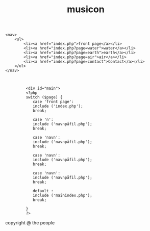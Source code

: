 <?php 
	@$page = $_GET['page'];
?>
<!doctype html>
<html>
<head>
<meta charset="utf-8">
<title>future designs</title>

<link href="css/css.css" rel="stylesheet" type="text/css">

</head>

<body>
<div id="wrapper">
	<header>
    	<h1>musicon</h1>
    </header>
    
    <nav>
		<ul>
    		<li><a href="index.php">front page</a></li>
    		<li><a href="index.php?page=water">water</a></li>
    		<li><a href="index.php?page=earth">earth</a></li>
    		<li><a href="index.php?page=air">air</a></li>	            
        	<li><a href="index.php?page=contact">Contact</a></li>
        </ul>
	</nav>    

	
      
             <div id="main">  
             <?php
             switch ($page)	{
			 	case 'front page':
				include ('index.php');
				break;				
				
				case 'n':
				include ('navnpåfil.php');
				break;
				
				case 'navn':
				include ('navnpåfil.php');
				break;
				
				case 'navn':
				include ('navnpåfil.php');
				break;
				
				case 'navn':
				include ('navnpåfil.php');
				break;				
				
				default :
				include ('mainindex.php');
				break;
				
			 }
             ?>
             
             

</div>
<footer>
	<p>copyright @ the people</p>
</footer>
</div>


</body>

</html>
